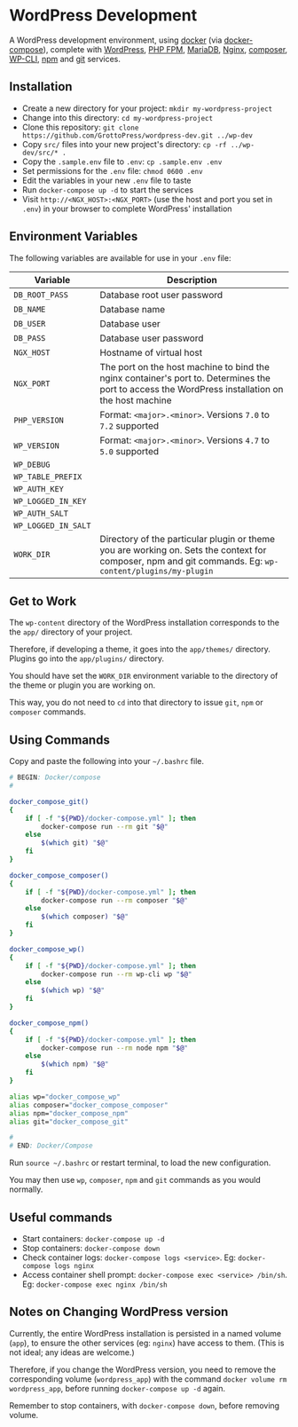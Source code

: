 # WordPress Development

A WordPress development environment, using [docker](https://www.docker.com) (via [docker-compose](https://docs.docker.com/compose/)), complete with [WordPress](https://wordpress.org), [PHP FPM](https://php-fpm.org), [MariaDB](https://mariadb.org), [Nginx](https://nginx.org), [composer](https://getcomposer.org), [WP-CLI](https://wp-cli.org), [npm](https://www.npmjs.com) and [git](https://git-scm.com) services.

## Installation

- Create a new directory for your project: `mkdir my-wordpress-project`
- Change into this directory: `cd my-wordpress-project`
- Clone this repository: `git clone https://github.com/GrottoPress/wordpress-dev.git ../wp-dev`
- Copy `src/` files into your new project's directory: `cp -rf ../wp-dev/src/* .`
- Copy the `.sample.env` file to `.env`: `cp .sample.env .env`
- Set permissions for the `.env` file: `chmod 0600 .env`
- Edit the variables in your new `.env` file to taste
- Run `docker-compose up -d` to start the services
- Visit `http://<NGX_HOST>:<NGX_PORT>` (use the host and port you set in `.env`) in your browser to complete WordPress' installation

## Environment Variables

The following variables are available for use in your `.env` file:

| Variable            | Description                          |
|---------------------|--------------------------------------|
| `DB_ROOT_PASS`      | Database root user password          |
| `DB_NAME`           | Database name                        |
| `DB_USER`           | Database user                        |
| `DB_PASS`           | Database user password               |
| `NGX_HOST`          | Hostname of virtual host             |
| `NGX_PORT`          | The port on the host machine to bind the nginx container's port to. Determines the port to access the WordPress installation on the host machine |
| `PHP_VERSION`       | Format: `<major>.<minor>`. Versions `7.0` to `7.2` supported |
| `WP_VERSION`        | Format: `<major>.<minor>`. Versions `4.7` to `5.0` supported |
| `WP_DEBUG`          |  |
| `WP_TABLE_PREFIX`   |  |
| `WP_AUTH_KEY`       |  |
| `WP_LOGGED_IN_KEY`  |  |
| `WP_AUTH_SALT`      |  |
| `WP_LOGGED_IN_SALT` |  |
| `WORK_DIR`          | Directory of the particular plugin or theme you are working on. Sets the context for composer, npm and git commands. Eg: `wp-content/plugins/my-plugin` |

## Get to Work

The `wp-content` directory of the WordPress installation corresponds to the the `app/` directory of your project.

Therefore, if developing a theme, it goes into the `app/themes/` directory. Plugins go into the `app/plugins/` directory.

You should have set the `WORK_DIR` environment variable to the directory of the theme or plugin you are working on.

This way, you do not need to `cd` into that directory to issue `git`, `npm` or `composer` commands.

## Using Commands

Copy and paste the following into your `~/.bashrc` file.

```bash
# BEGIN: Docker/compose
#

docker_compose_git()
{
    if [ -f "${PWD}/docker-compose.yml" ]; then
        docker-compose run --rm git "$@"
    else
        $(which git) "$@"
    fi
}

docker_compose_composer()
{
    if [ -f "${PWD}/docker-compose.yml" ]; then
        docker-compose run --rm composer "$@"
    else
        $(which composer) "$@"
    fi
}

docker_compose_wp()
{
    if [ -f "${PWD}/docker-compose.yml" ]; then
        docker-compose run --rm wp-cli wp "$@"
    else
        $(which wp) "$@"
    fi
}

docker_compose_npm()
{
    if [ -f "${PWD}/docker-compose.yml" ]; then
        docker-compose run --rm node npm "$@"
    else
        $(which npm) "$@"
    fi
}

alias wp="docker_compose_wp"
alias composer="docker_compose_composer"
alias npm="docker_compose_npm"
alias git="docker_compose_git"

#
# END: Docker/Compose
```
Run `source ~/.bashrc` or restart terminal, to load the new configuration.

You may then use `wp`, `composer`, `npm` and `git` commands as you would normally.

## Useful commands

- Start containers: `docker-compose up -d`
- Stop containers: `docker-compose down`
- Check container logs: `docker-compose logs <service>`. Eg: `docker-compose logs nginx`
- Access container shell prompt: `docker-compose exec <service> /bin/sh`. Eg: `docker-compose exec nginx /bin/sh`

## Notes on Changing WordPress version

Currently, the entire WordPress installation is persisted in a named volume (`app`), to ensure the other services (eg: `nginx`) have access to them. (This is not ideal; any ideas are welcome.)

Therefore, if you change the WordPress version, you need to remove the corresponding volume (`wordpress_app`) with the command `docker volume rm wordpress_app`, before running `docker-compose up -d` again.

Remember to stop containers, with `docker-compose down`, before removing volume.
